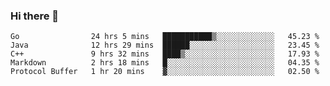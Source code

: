 ### Hi there 👋

<!--
**yeya24/yeya24** is a ✨ _special_ ✨ repository because its `README.md` (this file) appears on your GitHub profile.

Here are some ideas to get you started:

- 🔭 I’m currently working on ...
- 🌱 I’m currently learning ...
- 👯 I’m looking to collaborate on ...
- 🤔 I’m looking for help with ...
- 💬 Ask me about ...
- 📫 How to reach me: ...
- 😄 Pronouns: ...
- ⚡ Fun fact: ...
-->

<!--START_SECTION:waka-->
```text
Go                24 hrs 5 mins   ███████████▒░░░░░░░░░░░░░   45.23 % 
Java              12 hrs 29 mins  ██████░░░░░░░░░░░░░░░░░░░   23.45 % 
C++               9 hrs 32 mins   ████▒░░░░░░░░░░░░░░░░░░░░   17.93 % 
Markdown          2 hrs 18 mins   █░░░░░░░░░░░░░░░░░░░░░░░░   04.35 % 
Protocol Buffer   1 hr 20 mins    ▓░░░░░░░░░░░░░░░░░░░░░░░░   02.50 % 
```
<!--END_SECTION:waka-->

